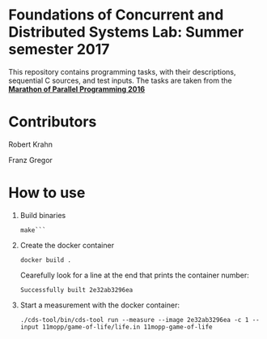 # Foundations of Concurrent and Distributed Systems Lab: Summer semester 2017 #

This repository contains programming tasks, with their descriptions, sequential C sources, and test inputs.
The tasks are taken from the **[Marathon of Parallel Programming 2016](https://bitbucket.org/r0bcrane/fcds-lab-2017/src/b1a657cd5eacfcf7d6ede9a664c25d59989b7c99/Marathon%20of%20Parallel%20Programming%20problemset.pdf?at=master)**


# Contributors #

Robert Krahn

Franz Gregor

# How to use #

1. Build binaries

	```cd 11mopp
	make```

2. Create the docker container

	```docker build .```

	Cearefully look for a line at the end that prints the container number:


	```Successfully built 2e32ab3296ea```

3. Start a measurement with the docker container:

	```./cds-tool/bin/cds-tool run --measure --image 2e32ab3296ea -c 1 --input 11mopp/game-of-life/life.in 11mopp-game-of-life```
